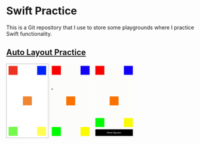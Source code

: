 # Swift Practice
This is a Git repository that I use to store some playgrounds where I practice Swift functionality.

## [Auto Layout Practice](https://github.com/StevenWorrall/Swift-Practice/tree/master/Auto_Layout/)

<div display="flex" justify-content="space-between">
<a href="url"><img src="https://github.com/StevenWorrall/Swift-Practice/blob/master/Pictures/Basic_Auto_Layout.png" height=200px width=auto ></a>
<a href="url"><img src="https://github.com/StevenWorrall/Swift-Practice/blob/master/Pictures/Basic_Auto_Layout_Animation.gif" height=200px width=auto ></a>
<a href="url"><img src="https://github.com/StevenWorrall/Swift-Practice/blob/master/Pictures/Auto_Layout_Remake_Animation.gif" height=200px width=auto ></a>

</div>

